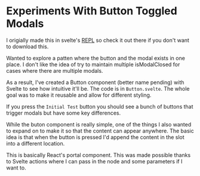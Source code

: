 # Experiments With Button Toggled Modals
I origially made this in svelte's [REPL](https://svelte.dev/repl/cdd69831aded4443a3aaae8384bf6cdd?version=3.52.0) so check it out there if you don't want to download this.

Wanted to explore a patten where the button and the modal exists in one place. I don't like the idea of try to maintain multiple isModalClosed
for cases where there are multiple modals.

As a result, I've created a Button component (better name pending) with Svelte to see how intuitive it'll be. The code is in `Button.svelte`. The whole goal was to make it reusable and allow for different styling. 

If you press the `Initial Test` button you should see a bunch of buttons that trigger modals but have some key differences.

While the buton component is really simple, one of the things I also wanted to expand on to make it so that the content can appear anywhere. The basic idea is that when the button is pressed I'd append the content in the slot into a different location. 

This is basically React's portal component. This was made possible thanks to Svelte actions where I can pass in the node and some parameters if I want to.

